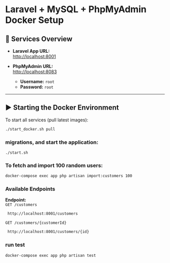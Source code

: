 # Laravel + MySQL + PhpMyAdmin Docker Setup

## 🔧 Services Overview

- **Laravel App URL:**  
  [http://localhost:8001](http://localhost:8001)

- **PhpMyAdmin URL:**  
  [http://localhost:8083](http://localhost:8083)
  - **Username:** `root`
  - **Password:** `root`

---

## ▶️ Starting the Docker Environment

To start all services (pull latest images):

```bash
./start_docker.sh pull
```

###  migrations, and start the application:
```
./start.sh
```
  

### To fetch and import 100 random users:

```bash
docker-compose exec app php artisan import:customers 100

```


### Available Endpoints

**Endpoint:**  
`GET /customers`

```bash
 http://localhost:8001/customers
```

`GET /customers/{customerId}`

```bash
 http://localhost:8001/customers/{id}
```

### run test

```bash
docker-compose exec app php artisan test

```
